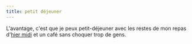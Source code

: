 ```yaml
---
title: petit déjeuner
---
```


L'avantage, c'est que je peux petit-déjeuner avec les restes de mon repas
d'[hier midi](http://oz.wizard.free.fr/index.php?p=blog&id=545) et un café
sans choquer trop de gens.

